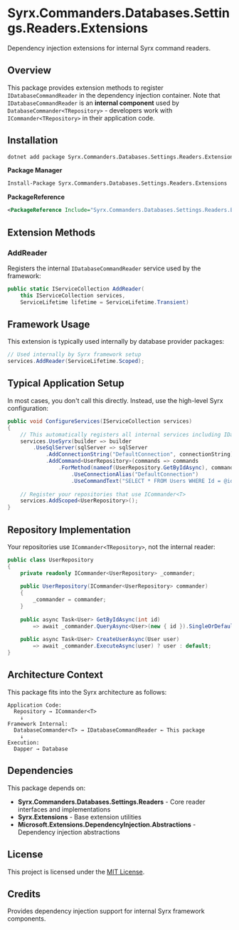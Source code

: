 # Syrx.Commanders.Databases.Settings.Readers.Extensions

Dependency injection extensions for internal Syrx command readers.

## Overview

This package provides extension methods to register `IDatabaseCommandReader` in the dependency injection container. Note that `IDatabaseCommandReader` is an **internal component** used by `DatabaseCommander<TRepository>` - developers work with `ICommander<TRepository>` in their application code.

## Installation

```bash
dotnet add package Syrx.Commanders.Databases.Settings.Readers.Extensions
```

**Package Manager**
```bash
Install-Package Syrx.Commanders.Databases.Settings.Readers.Extensions
```

**PackageReference**
```xml
<PackageReference Include="Syrx.Commanders.Databases.Settings.Readers.Extensions" Version="3.0.0" />
```

## Extension Methods

### AddReader

Registers the internal `IDatabaseCommandReader` service used by the framework:

```csharp
public static IServiceCollection AddReader(
    this IServiceCollection services,
    ServiceLifetime lifetime = ServiceLifetime.Transient)
```

## Framework Usage

This extension is typically used internally by database provider packages:

```csharp
// Used internally by Syrx framework setup
services.AddReader(ServiceLifetime.Scoped);
```

## Typical Application Setup

In most cases, you don't call this directly. Instead, use the high-level Syrx configuration:

```csharp
public void ConfigureServices(IServiceCollection services)
{
    // This automatically registers all internal services including IDatabaseCommandReader
    services.UseSyrx(builder => builder
        .UseSqlServer(sqlServer => sqlServer
            .AddConnectionString("DefaultConnection", connectionString)
            .AddCommand<UserRepository>(commands => commands
                .ForMethod(nameof(UserRepository.GetByIdAsync), command => command
                    .UseConnectionAlias("DefaultConnection")
                    .UseCommandText("SELECT * FROM Users WHERE Id = @id")))));
    
    // Register your repositories that use ICommander<T>
    services.AddScoped<UserRepository>();
}
```

## Repository Implementation

Your repositories use `ICommander<TRepository>`, not the internal reader:

```csharp
public class UserRepository
{
    private readonly ICommander<UserRepository> _commander;
    
    public UserRepository(ICommander<UserRepository> commander)
    {
        _commander = commander;
    }
    
    public async Task<User> GetByIdAsync(int id)
        => await _commander.QueryAsync<User>(new { id }).SingleOrDefaultAsync();
        
    public async Task<User> CreateUserAsync(User user)
        => await _commander.ExecuteAsync(user) ? user : default;
}
```

## Architecture Context

This package fits into the Syrx architecture as follows:

```
Application Code:
  Repository → ICommander<T>
    ↓
Framework Internal:
  DatabaseCommander<T> → IDatabaseCommandReader ← This package
    ↓
Execution:
  Dapper → Database
```

## Dependencies

This package depends on:
- **Syrx.Commanders.Databases.Settings.Readers** - Core reader interfaces and implementations
- **Syrx.Extensions** - Base extension utilities
- **Microsoft.Extensions.DependencyInjection.Abstractions** - Dependency injection abstractions

## License

This project is licensed under the [MIT License](https://github.com/Syrx/Syrx/blob/main/LICENSE).

## Credits

Provides dependency injection support for internal Syrx framework components.
